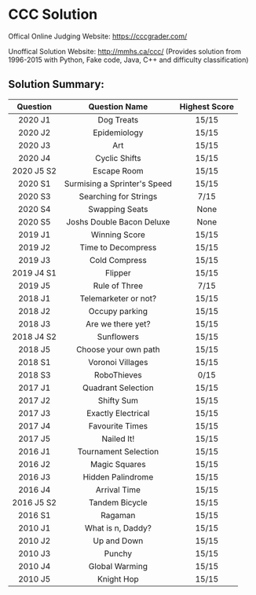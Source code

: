 # CCC Solution
Offical Online Judging Website: https://cccgrader.com/

Unoffical Solution Website: http://mmhs.ca/ccc/ (Provides solution from 1996-2015 with Python, Fake code, Java, C++ and difficulty classification)

## Solution Summary:
Question | Question Name | Highest Score
:---: |:---: |:---:
2020 J1|Dog Treats|15/15
2020 J2|Epidemiology|15/15
2020 J3|Art|15/15
2020 J4|Cyclic Shifts|15/15
2020 J5 S2|Escape Room|15/15
2020 S1|Surmising a Sprinter's Speed|15/15
2020 S3|Searching for Strings|7/15
2020 S4|Swapping Seats|None
2020 S5|Joshs Double Bacon Deluxe|None
2019 J1|Winning Score|15/15
2019 J2|Time to Decompress|15/15
2019 J3|Cold Compress|15/15
2019 J4 S1|Flipper|15/15
2019 J5|Rule of Three|7/15
2018 J1|Telemarketer or not?|15/15
2018 J2|Occupy parking|15/15
2018 J3|Are we there yet?|15/15
2018 J4 S2|Sunflowers|15/15
2018 J5|Choose your own path|15/15
2018 S1|Voronoi Villages|15/15
2018 S3|RoboThieves|0/15
2017 J1|Quadrant Selection|15/15
2017 J2|Shifty Sum|15/15
2017 J3|Exactly Electrical|15/15
2017 J4|Favourite Times|15/15
2017 J5|Nailed It!|15/15
2016 J1|Tournament Selection|15/15
2016 J2|Magic Squares|15/15
2016 J3|Hidden Palindrome|15/15
2016 J4|Arrival Time|15/15
2016 J5 S2|Tandem Bicycle|15/15
2016 S1|Ragaman|15/15
2010 J1|What is n, Daddy?|15/15
2010 J2|Up and Down|15/15
2010 J3|Punchy|15/15
2010 J4|Global Warming|15/15
2010 J5|Knight Hop|15/15
